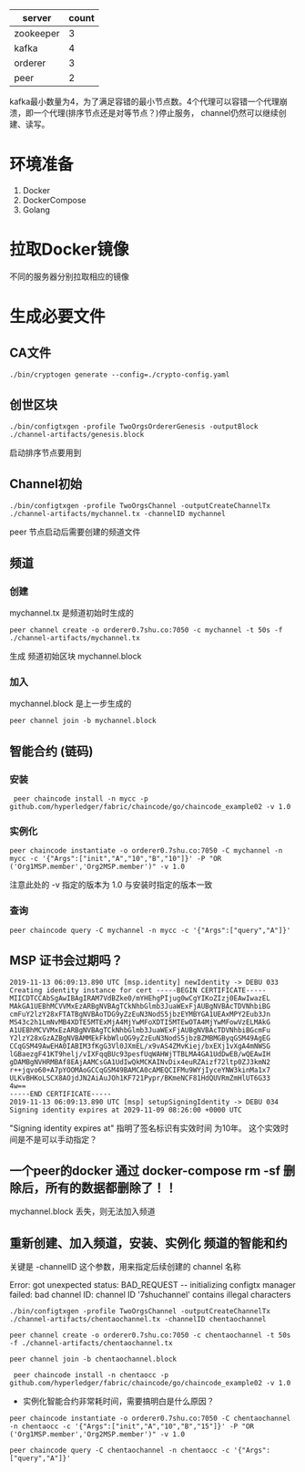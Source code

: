 | server | count |
| ---- | ---- |
| zookeeper |  3 |
| kafka  | 4 |
| orderer | 3 |
| peer  | 2 |


kafka最小数量为4，为了满足容错的最小节点数。4个代理可以容错一个代理崩溃，即一个代理(排序节点还是对等节点？)停止服务，
channel仍然可以继续创建、读写。


# 环境准备

1. Docker
2. DockerCompose
3. Golang

# 拉取Docker镜像

不同的服务器分别拉取相应的镜像


# 生成必要文件

## CA文件

```shell
./bin/cryptogen generate --config=./crypto-config.yaml
```

## 创世区块

```shell
./bin/configtxgen -profile TwoOrgsOrdererGenesis -outputBlock ./channel-artifacts/genesis.block
```

启动排序节点要用到


## Channel初始

```shell
./bin/configtxgen -profile TwoOrgsChannel -outputCreateChannelTx ./channel-artifacts/mychannel.tx -channelID mychannel
```

peer 节点启动后需要创建的频道文件



## 频道

### 创建

mychannel.tx 是频道初始时生成的

```shell
peer channel create -o orderer0.7shu.co:7050 -c mychannel -t 50s -f ./channel-artifacts/mychannel.tx
```

生成 频道初始区块  mychannel.block 

### 加入

mychannel.block 是上一步生成的

```shell
peer channel join -b mychannel.block 
```

## 智能合约 (链码)

### 安装

```shell
 peer chaincode install -n mycc -p github.com/hyperledger/fabric/chaincode/go/chaincode_example02 -v 1.0
```

### 实例化


```shell
peer chaincode instantiate -o orderer0.7shu.co:7050 -C mychannel -n mycc -c '{"Args":["init","A","10","B","10"]}' -P "OR ('Org1MSP.member','Org2MSP.member')" -v 1.0
```

注意此处的 -v 指定的版本为 1.0  与安装时指定的版本一致

### 查询

```shell
peer chaincode query -C mychannel -n mycc -c '{"Args":["query","A"]}'
```


## MSP 证书会过期吗？

```shell
2019-11-13 06:09:13.890 UTC [msp.identity] newIdentity -> DEBU 033 Creating identity instance for cert -----BEGIN CERTIFICATE-----
MIICDTCCAbSgAwIBAgIRAM7VdBZke0/mYHEhgPIjug0wCgYIKoZIzj0EAwIwazEL
MAkGA1UEBhMCVVMxEzARBgNVBAgTCkNhbGlmb3JuaWExFjAUBgNVBAcTDVNhbiBG
cmFuY2lzY28xFTATBgNVBAoTDG9yZzEuN3NodS5jbzEYMBYGA1UEAxMPY2Eub3Jn
MS43c2h1LmNvMB4XDTE5MTExMjA4MjYwMFoXDTI5MTEwOTA4MjYwMFowVzELMAkG
A1UEBhMCVVMxEzARBgNVBAgTCkNhbGlmb3JuaWExFjAUBgNVBAcTDVNhbiBGcmFu
Y2lzY28xGzAZBgNVBAMMEkFkbWluQG9yZzEuN3NodS5jbzBZMBMGByqGSM49AgEG
CCqGSM49AwEHA0IABIM3fKgG3Vl0JXmEL/x9vAS4ZMvKiej/bxEXj1vXgA4mNWSG
lGBaezgF41KT9helj/vIXFqqBUc93pesfUqWAHWjTTBLMA4GA1UdDwEB/wQEAwIH
gDAMBgNVHRMBAf8EAjAAMCsGA1UdIwQkMCKAINvDix4euRZAizf72ltp0ZJ3kmN2
r++jqvo60+A7pYOOMAoGCCqGSM49BAMCA0cAMEQCIFMu9WYjIyceYNW3kinMa1x7
ULKvBHKoLSCX8AOjdJN2AiAuJOh1KF721Pypr/BKmeNCF81HdQUVRmZmHlUT6G33
4w==
-----END CERTIFICATE-----
2019-11-13 06:09:13.890 UTC [msp] setupSigningIdentity -> DEBU 034 Signing identity expires at 2029-11-09 08:26:00 +0000 UTC
```

"Signing identity expires at" 指明了签名标识有实效时间 为10年。 这个实效时间是不是可以手动指定？


## 一个peer的docker 通过 docker-compose rm -sf 删除后，所有的数据都删除了！！

mychannel.block 丢失，则无法加入频道



## 重新创建、加入频道，安装、实例化 频道的智能和约



关键是  -channelID  这个参数，用来指定后续创建的 channel 名称

Error: got unexpected status: BAD_REQUEST -- initializing configtx manager failed: bad channel ID: channel ID '7shuchannel' contains illegal characters

```shell
./bin/configtxgen -profile TwoOrgsChannel -outputCreateChannelTx ./channel-artifacts/chentaochannel.tx -channelID chentaochannel
```



```shell
peer channel create -o orderer0.7shu.co:7050 -c chentaochannel -t 50s -f ./channel-artifacts/chentaochannel.tx
```


```shell
peer channel join -b chentaochannel.block 
```


```shell
 peer chaincode install -n chentaocc -p github.com/hyperledger/fabric/chaincode/go/chaincode_example02 -v 1.0
```


* 实例化智能合约非常耗时间，需要搞明白是什么原因？

```shell
peer chaincode instantiate -o orderer0.7shu.co:7050 -C chentaochannel -n chentaocc -c '{"Args":["init","A","10","B","15"]}' -P "OR ('Org1MSP.member','Org2MSP.member')" -v 1.0
```

```shell
peer chaincode query -C chentaochannel -n chentaocc -c '{"Args":["query","A"]}'
```

